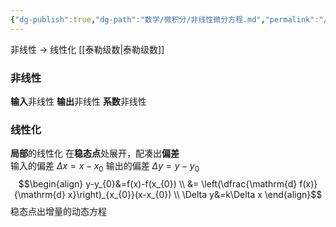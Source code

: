 ```yaml
---
{"dg-publish":true,"dg-path":"数学/微积分/非线性微分方程.md","permalink":"/数学/微积分/非线性微分方程/","dgPassFrontmatter":true,"noteIcon":"","created":"2024-04-16T13:01:27.496+08:00","updated":"2024-04-19T17:31:22.243+08:00"}
---
```


非线性 $\to$ 线性化
[[泰勒级数\|泰勒级数]]
### 非线性
**输入**非线性
**输出**非线性
**系数**非线性
### 线性化
**局部**的线性化
在**稳态点**处展开，配凑出**偏差**    
输入的偏差 $\Delta x=x-x_{0}$ 
输出的偏差 $\Delta y=y-y_{0}$
$$\begin{align}
y-y_{0}&=f(x)-f(x_{0}) \\
&= \left(\dfrac{\mathrm{d} f(x)}{\mathrm{d} x}\right)_{x_{0}}(x-x_{0})  \\
\Delta y&=k\Delta x
\end{align}$$
稳态点出增量的动态方程

